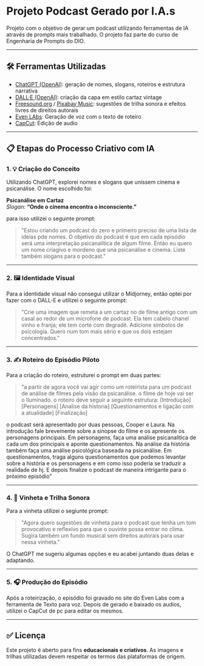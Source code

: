 # Projeto Podcast Gerado por I.A.s

Projeto com o objetivo de gerar um podcast utilizando ferramentas de IA através de prompts mais trabalhado.
O projeto faz parte do curso de Engenharia de Prompts do DIO.

---

## 🛠️ Ferramentas Utilizadas

- [ChatGPT (OpenAI)](https://chat.openai.com): geração de nomes, slogans, roteiros e estrutura narrativa
- [DALL·E (OpenAI)](https://openai.com/dall-e): criação da capa em estilo cartaz vintage
- [Freesound.org](https://freesound.org) / [Pixabay Music](https://pixabay.com/music/): sugestões de trilha sonora e efeitos livres de direitos autorais
- [Even LAbs](https://elevenlabs.io/): Geração de voz com o texto de roteiro
- [CapCut](https://capcut.com): Edição de audio

---

## 📋 Etapas do Processo Criativo com IA

### 1. 💡 Criação do Conceito

Utilizando ChatGPT, explorei nomes e slogans que unissem cinema e psicanálise. O nome escolhido foi:

**Psicanálise em Cartaz**  
_Slogan:_ **“Onde o cinema encontra o inconsciente.”**

para isso utilizei o seguinte prompt:

> "Estou criando um podcast do zero e primeiro preciso de uma lista de ideias pde nomes.
O objetivo do podcast é que em cada episódio será uma interpretação psicanalítica de algum filme. Então eu quero um nome criagivo e mordeno que una psicanálise e cinema.
Liste também slogans para o podcast."

---

### 2. 🖼️ Identidade Visual

Para a identidade visual não consegui utilizar o Midjorney, então optei por fazer com o DALL-E e utilizei o seguinte prompt:

> "Crie uma imagem que remeta a um cartaz no de filme antigo com um casal ao redor de um microfone de podcast. Ela tem cabelo chanel vinho e franja; ele tem corte com degradê. Adicione símbolos de psicologia.
Quero num tom mais sério e que os dois estejam concentrados."

---

### 3. ✍️ Roteiro do Episódio Piloto

Para a criação do roteiro, estruturei o prompt em duas partes:

> "a partir de agora você vai agir como um roteirista para um podcast de análise de filmes pela visão da psicanálise. o filme de hoje vai ser o Iluminado.
o roteiro deve seguir a seguinte estrutura:
[Introdução]
[Personagens]
[Analise da historia]
[Questionamentos e ligação com a atualidade]
[Finalização]

o podcast será apresentado por duas pessoas, Cooper e Laura.
Na introdução fale brevemente sobre a sinopse do filme e os apresente os personagens principais.
Em personagens, faça uma análise psicanalítica de cada um dos principais e aponte questionamentos.
Na análise da história também faça uma análise psicológica baseada na psicanálise.
Em questionamentos, traga alguns questionamentos que podemos levantar sobre a história e os personagens e em como isso poderia se traduzir a realidade de hj.
E depois finalize o podcast de maneira intrigante para o próximo episódio"

---

### 4. 🎼 Vinheta e Trilha Sonora

Para a vinheta utilizei o segiunte prompt:

> "Agora quero sugestões de vinheta para o podcast que tenha um tom provocativo e reflexivo para que o ouvinte possa entrar no clima.
Sugira também um fundo musical sem direitos autorais para usar nessa vinheta."

O ChatGPT me sugeriu algumas opções e eu acabei juntando duas delas e adaptando.

---

### 5. 🎧 Produção do Episódio

Após a roteirização, o episódio foi gravado no site do Even Labs com a ferramenta de Texto para voz.
Depois de gerado e baixado os audios, utilizei o CapCut de pc para editar os mesmos.

---

## ✅ Licença

Este projeto é aberto para fins **educacionais e criativos**. As imagens e trilhas utilizadas devem respeitar os termos das plataformas de origem.
